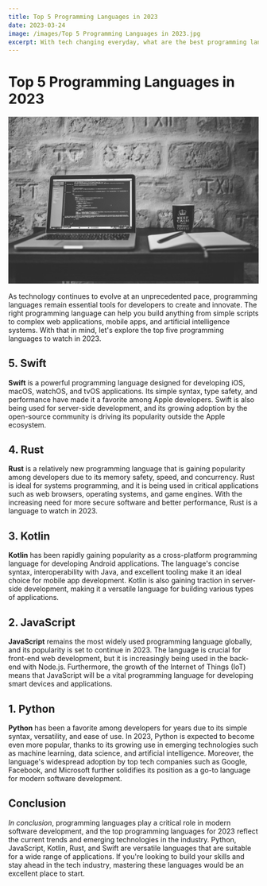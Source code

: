 ```yaml
---
title: Top 5 Programming Languages in 2023
date: 2023-03-24
image: /images/Top 5 Programming Languages in 2023.jpg
excerpt: With tech changing everyday, what are the best programming languages in 2023?
---
```


# Top 5 Programming Languages in 2023

![GreyPhoto](/public/images/Top%205%20Programming%20Languages%20in%202023.jpg)


As technology continues to evolve at an unprecedented pace, programming languages remain essential tools for developers to create and innovate. The right programming language can help you build anything from simple scripts to complex web applications, mobile apps, and artificial intelligence systems. With that in mind, let's explore the top five programming languages to watch in 2023.

## 5. Swift
**Swift** is a powerful programming language designed for developing iOS, macOS, watchOS, and tvOS applications. Its simple syntax, type safety, and performance have made it a favorite among Apple developers. Swift is also being used for server-side development, and its growing adoption by the open-source community is driving its popularity outside the Apple ecosystem.

## 4. Rust
**Rust** is a relatively new programming language that is gaining popularity among developers due to its memory safety, speed, and concurrency. Rust is ideal for systems programming, and it is being used in critical applications such as web browsers, operating systems, and game engines. With the increasing need for more secure software and better performance, Rust is a language to watch in 2023.

## 3. Kotlin
**Kotlin** has been rapidly gaining popularity as a cross-platform programming language for developing Android applications. The language's concise syntax, interoperability with Java, and excellent tooling make it an ideal choice for mobile app development. Kotlin is also gaining traction in server-side development, making it a versatile language for building various types of applications.

## 2. JavaScript
**JavaScript** remains the most widely used programming language globally, and its popularity is set to continue in 2023. The language is crucial for front-end web development, but it is increasingly being used in the back-end with Node.js. Furthermore, the growth of the Internet of Things (IoT) means that JavaScript will be a vital programming language for developing smart devices and applications.

## 1. Python
**Python** has been a favorite among developers for years due to its simple syntax, versatility, and ease of use. In 2023, Python is expected to become even more popular, thanks to its growing use in emerging technologies such as machine learning, data science, and artificial intelligence. Moreover, the language's widespread adoption by top tech companies such as Google, Facebook, and Microsoft further solidifies its position as a go-to language for modern software development.

## **Conclusion**

*In conclusion*, programming languages play a critical role in modern software development, and the top programming languages for 2023 reflect the current trends and emerging technologies in the industry. Python, JavaScript, Kotlin, Rust, and Swift are versatile languages that are suitable for a wide range of applications. If you're looking to build your skills and stay ahead in the tech industry, mastering these languages would be an excellent place to start.